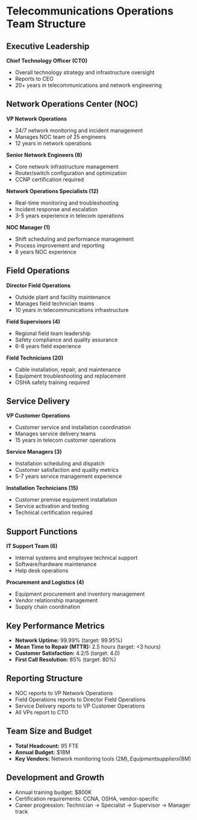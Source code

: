 # Telecommunications Operations Team Structure

## Executive Leadership
**Chief Technology Officer (CTO)**  
- Overall technology strategy and infrastructure oversight  
- Reports to CEO  
- 20+ years in telecommunications and network engineering  

## Network Operations Center (NOC)
**VP Network Operations**  
- 24/7 network monitoring and incident management  
- Manages NOC team of 25 engineers  
- 12 years in network operations  

**Senior Network Engineers (8)**  
- Core network infrastructure management  
- Router/switch configuration and optimization  
- CCNP certification required  

**Network Operations Specialists (12)**  
- Real-time monitoring and troubleshooting  
- Incident response and escalation  
- 3-5 years experience in telecom operations  

**NOC Manager (1)**  
- Shift scheduling and performance management  
- Process improvement and reporting  
- 8 years NOC experience  

## Field Operations
**Director Field Operations**  
- Outside plant and facility maintenance  
- Manages field technician teams  
- 10 years in telecommunications infrastructure  

**Field Supervisors (4)**  
- Regional field team leadership  
- Safety compliance and quality assurance  
- 6-8 years field experience  

**Field Technicians (20)**  
- Cable installation, repair, and maintenance  
- Equipment troubleshooting and replacement  
- OSHA safety training required  

## Service Delivery
**VP Customer Operations**  
- Customer service and installation coordination  
- Manages service delivery teams  
- 15 years in telecom customer operations  

**Service Managers (3)**  
- Installation scheduling and dispatch  
- Customer satisfaction and quality metrics  
- 5-7 years service management experience  

**Installation Technicians (15)**  
- Customer premise equipment installation  
- Service activation and testing  
- Technical certification required  

## Support Functions
**IT Support Team (6)**  
- Internal systems and employee technical support  
- Software/hardware maintenance  
- Help desk operations  

**Procurement and Logistics (4)**  
- Equipment procurement and inventory management  
- Vendor relationship management  
- Supply chain coordination  

## Key Performance Metrics
- **Network Uptime:** 99.99% (target: 99.95%)  
- **Mean Time to Repair (MTTR):** 2.5 hours (target: <3 hours)  
- **Customer Satisfaction:** 4.2/5 (target: 4.0)  
- **First Call Resolution:** 85% (target: 80%)  

## Reporting Structure
- NOC reports to VP Network Operations  
- Field Operations reports to Director Field Operations  
- Service Delivery reports to VP Customer Operations  
- All VPs report to CTO  

## Team Size and Budget
- **Total Headcount:** 95 FTE  
- **Annual Budget:** $18M  
- **Key Vendors:** Network monitoring tools ($2M), Equipment suppliers ($8M)  

## Development and Growth
- Annual training budget: $800K  
- Certification requirements: CCNA, OSHA, vendor-specific  
- Career progression: Technician → Specialist → Supervisor → Manager track